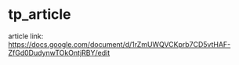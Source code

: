 # tp_article
article link: https://docs.google.com/document/d/1rZmUWQVCKprb7CD5vtHAF-ZfGd0DudynwTOkOntjRBY/edit
